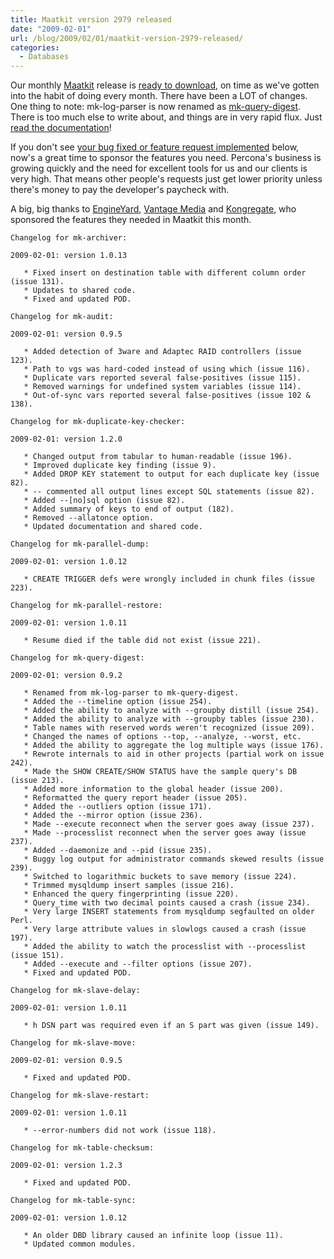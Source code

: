 ```yaml
---
title: Maatkit version 2979 released
date: "2009-02-01"
url: /blog/2009/02/01/maatkit-version-2979-released/
categories:
  - Databases
---
```

Our monthly [Maatkit](http://www.maatkit.org/) release is [ready to download](http://code.google.com/p/maatkit/downloads/list), on time as we've gotten into the habit of doing every month. There have been a LOT of changes. One thing to note: mk-log-parser is now renamed as [mk-query-digest](http://www.maatkit.org/doc/mk-query-digest.html). There is too much else to write about, and things are in very rapid flux. Just [read the documentation](http://www.maatkit.org/doc/)!

If you don't see [your bug fixed or feature request implemented](http://code.google.com/p/maatkit/issues/list) below, now's a great time to sponsor the features you need. Percona's business is growing quickly and the need for excellent tools for us and our clients is very high. That means other people's requests just get lower priority unless there's money to pay the developer's paycheck with.

A big, big thanks to [EngineYard](http://www.engineyard.com/), [Vantage Media](http://www.vantagemedia.com/) and [Kongregate](http://www.kongregate.com/), who sponsored the features they needed in Maatkit this month.

```
Changelog for mk-archiver:

2009-02-01: version 1.0.13

   * Fixed insert on destination table with different column order (issue 131).
   * Updates to shared code.
   * Fixed and updated POD.

Changelog for mk-audit:

2009-02-01: version 0.9.5

   * Added detection of 3ware and Adaptec RAID controllers (issue 123).
   * Path to vgs was hard-coded instead of using which (issue 116).
   * Duplicate vars reported several false-positives (issue 115).
   * Removed warnings for undefined system variables (issue 114).
   * Out-of-sync vars reported several false-positives (issue 102 & 138).

Changelog for mk-duplicate-key-checker:

2009-02-01: version 1.2.0

   * Changed output from tabular to human-readable (issue 196).
   * Improved duplicate key finding (issue 9).
   * Added DROP KEY statement to output for each duplicate key (issue 82).
   * -- commented all output lines except SQL statements (issue 82).
   * Added --[no]sql option (issue 82).
   * Added summary of keys to end of output (182).
   * Removed --allatonce option.
   * Updated documentation and shared code.

Changelog for mk-parallel-dump:

2009-02-01: version 1.0.12

   * CREATE TRIGGER defs were wrongly included in chunk files (issue 223).

Changelog for mk-parallel-restore:

2009-02-01: version 1.0.11

   * Resume died if the table did not exist (issue 221).

Changelog for mk-query-digest:

2009-02-01: version 0.9.2

   * Renamed from mk-log-parser to mk-query-digest.
   * Added the --timeline option (issue 254).
   * Added the ability to analyze with --groupby distill (issue 254).
   * Added the ability to analyze with --groupby tables (issue 230).
   * Table names with reserved words weren't recognized (issue 209).
   * Changed the names of options --top, --analyze, --worst, etc.
   * Added the ability to aggregate the log multiple ways (issue 176).
   * Rewrote internals to aid in other projects (partial work on issue 242).
   * Made the SHOW CREATE/SHOW STATUS have the sample query's DB (issue 213).
   * Added more information to the global header (issue 200).
   * Reformatted the query report header (issue 205).
   * Added the --outliers option (issue 171).
   * Added the --mirror option (issue 236).
   * Made --execute reconnect when the server goes away (issue 237).
   * Made --processlist reconnect when the server goes away (issue 237).
   * Added --daemonize and --pid (issue 235).
   * Buggy log output for administrator commands skewed results (issue 239).
   * Switched to logarithmic buckets to save memory (issue 224).
   * Trimmed mysqldump insert samples (issue 216).
   * Enhanced the query fingerprinting (issue 220).
   * Query_time with two decimal points caused a crash (issue 234).
   * Very large INSERT statements from mysqldump segfaulted on older Perl.
   * Very large attribute values in slowlogs caused a crash (issue 197).
   * Added the ability to watch the processlist with --processlist (issue 151).
   * Added --execute and --filter options (issue 207).
   * Fixed and updated POD.

Changelog for mk-slave-delay:

2009-02-01: version 1.0.11

   * h DSN part was required even if an S part was given (issue 149).

Changelog for mk-slave-move:

2009-02-01: version 0.9.5

   * Fixed and updated POD.

Changelog for mk-slave-restart:

2009-02-01: version 1.0.11

   * --error-numbers did not work (issue 118).

Changelog for mk-table-checksum:

2009-02-01: version 1.2.3

   * Fixed and updated POD.

Changelog for mk-table-sync:

2009-02-01: version 1.0.12

   * An older DBD library caused an infinite loop (issue 11).
   * Updated common modules.
```


